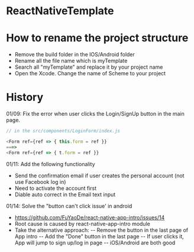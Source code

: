 # ReactNativeTemplate

# How to rename the project structure
* Remove the build folder in the IOS/Android folder
* Rename all the file name which is myTemplate
* Search all "myTemplate" and replace it by your project name
* Open the Xcode. Change the name of Scheme to your project

# History
01/09: Fix the error when user clicks the Login/SignUp button in the main page. 
```javascript
// in the src/components/LoginForm/index.js

<Form ref={ref => { this.form = ref }}
===>
<Form ref={ref => { t.form = ref }}
```

01/11: Add the following functionality
- Send the confirmation email if user creates the personal account (not use Facebook log in)
- Need to activate the account first
- Diable auto correct in the Email text input

01/14: Solve the "button can't click issue' in android
- https://github.com/FuYaoDe/react-native-app-intro/issues/14
- Root cause is caused by react-native-app-intro module
- Take the alternative approach:
-- Remove the button in the last page of App intro
-- Add the "Done" button in the last page
-- If user clicks it, App will jump to sign up/log in page
-- iOS/Android are both good

